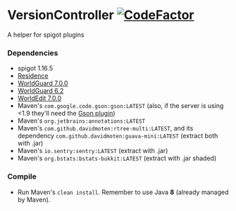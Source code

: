 # VersionController [![CodeFactor](https://www.codefactor.io/repository/github/rogermiranda1000/spigot-versioncontroller/badge)](https://www.codefactor.io/repository/github/rogermiranda1000/spigot-versioncontroller)
A helper for spigot plugins

### Dependencies
- spigot 1.16.5
- [Residence](https://zrips.net/Residence/)
- [WorldGuard 7.0.0](https://dev.bukkit.org/projects/worldguard/files/2723606)
- [WorldGuard 6.2](https://dev.bukkit.org/projects/worldguard/files/956770)
- [WorldEdit 7.0.0](https://dev.bukkit.org/projects/worldedit/files/2723275)
- Maven's `com.google.code.gson:gson:LATEST` (also, if the server is using <1.9 they'll need the [Gson plugin](https://www.spigotmc.org/resources/gson-for-1-8-3-or-older.30852/))
- Maven's `org.jetbrains:annotations:LATEST`
- Maven's `com.github.davidmoten:rtree-multi:LATEST`, and its dependency `com.github.davidmoten:guava-mini:LATEST` (extract both with .jar)
- Maven's `io.sentry:sentry:LATEST` (extract with .jar)
- Maven's `org.bstats:bstats-bukkit:LATEST` (extract with .jar shaded)

### Compile
- Run Maven's `clean install`. Remember to use Java **8** (already managed by Maven).
